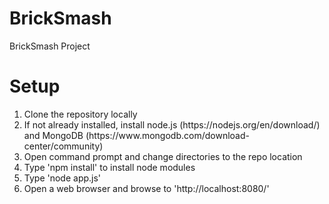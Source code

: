# BrickSmash
BrickSmash Project

# Setup
<ol>
<li>Clone the repository locally</li>

<li>If not already installed, install node.js (https://nodejs.org/en/download/) and MongoDB (https://www.mongodb.com/download-center/community)</li>

<li>Open command prompt and change directories to the repo location</li>  

<li>Type 'npm install' to install node modules</li>

<li>Type 'node app.js'</li>

<li>Open a web browser and browse to 'http://localhost:8080/'</li>
</ol>